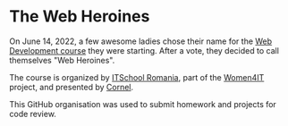 # The Web Heroines

On June 14, 2022, a few awesome ladies chose their name for the [Web Development course](https://itschool.ro/cursuri/curs-web-development-online) they were starting. After a vote, they decided to call themselves "Web Heroines".

The course is organized by [ITSchool Romania](https://itschool.ro/), part of the [Women4IT](https://women4it.eu/) project, and presented by [Cornel](https://github.com/vladutcornel). 

This GitHub organisation was used to submit homework and projects for code review.
